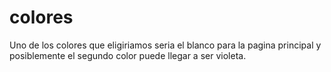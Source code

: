 # colores

Uno de los colores que eligiriamos seria el blanco para la pagina principal y posiblemente el segundo color puede llegar a ser violeta.
